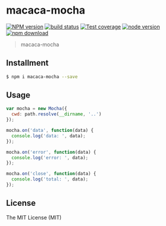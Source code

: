 # macaca-mocha

[![NPM version][npm-image]][npm-url]
[![build status][travis-image]][travis-url]
[![Test coverage][coveralls-image]][coveralls-url]
[![node version][node-image]][node-url]
[![npm download][download-image]][download-url]

[npm-image]: https://img.shields.io/npm/v/macaca-mocha.svg?style=flat-square
[npm-url]: https://npmjs.org/package/macaca-mocha
[travis-image]: https://img.shields.io/travis/macacajs/macaca-mocha.svg?style=flat-square
[travis-url]: https://travis-ci.org/macacajs/macaca-mocha
[coveralls-image]: https://img.shields.io/coveralls/macacajs/macaca-mocha.svg?style=flat-square
[coveralls-url]: https://coveralls.io/r/macacajs/macaca-mocha?branch=master
[node-image]: https://img.shields.io/badge/node.js-%3E=_0.10-green.svg?style=flat-square
[node-url]: http://nodejs.org/download/
[download-image]: https://img.shields.io/npm/dm/macaca-mocha.svg?style=flat-square
[download-url]: https://npmjs.org/package/macaca-mocha

> macaca-mocha

## Installment

```bash
$ npm i macaca-mocha --save
```

## Usage

```javascript
var mocha = new Mocha({
  cwd: path.resolve(__dirname, '..')
});

mocha.on('data', function(data) {
  console.log('data: ', data);
});

mocha.on('error', function(data) {
  console.log('error: ', data);
});

mocha.on('close', function(data) {
  console.log('total: ', data);
});
```

## License

The MIT License (MIT)
